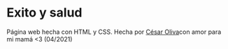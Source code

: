 # Exito y salud

Página web hecha con HTML y CSS. Hecha por <a href="https://cesaroliva.github.io/portafolio/">César Oliva</a>con amor para mi mamá <3 (04/2021)
